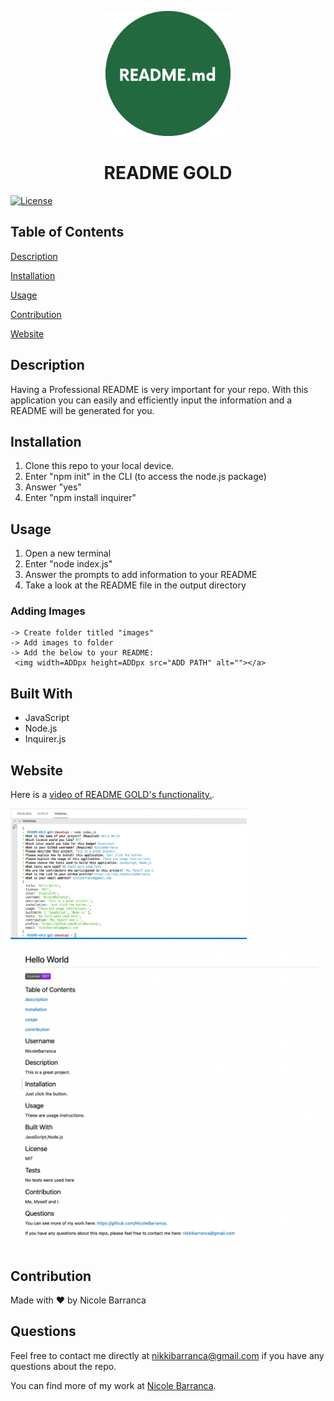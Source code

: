 
  <p align="center">
 <img width=200px height=200px src="./images/README.md.png" alt="Project logo"></a>
</p>

<h1 align="center">README GOLD</h1>

  [![License](https://img.shields.io/badge/License-MIT-green.svg)](https://opensource.org/licenses/MIT)
 

  ## Table of Contents
  [Description](#Description)

  [Installation](#Installation)

  [Usage](#Usage)

  [Contribution](#Contribution)

  [Website](#website)


  ## Description
  Having a Professional README is very important for your repo. With this application you can easily and efficiently input the information and a README will be generated for you. 
  
  ## Installation
  1. Clone this repo to your local device.
  2. Enter "npm init" in the CLI (to access the node.js package)
  3. Answer "yes"
  4. Enter "npm install inquirer"

  ## Usage
  1. Open a new terminal
  2. Enter "node index.js"
  3. Answer the prompts to add information to your README
  4. Take a look at the README file in the output directory

  ### Adding Images

  ```
  -> Create folder titled "images"
  -> Add images to folder
  -> Add the below to your README:
   <img width=ADDpx height=ADDpx src="ADD PATH" alt=""></a>

  ```
  
  ## Built With
  - JavaScript
  - Node.js
  - Inquirer.js


## Website

Here is a [video of README GOLD's functionality.](https://watch.screencastify.com/v/pfC2fSnMFnsfPhQJM44n).

 <img width=378px height=209px src="./images/RMT.png" alt="Terminal with added data"></a>

   <img width=493px height=477px src="./images/RM.png" alt="Generated README"></a>


## Contribution
Made with ❤️ by Nicole Barranca


## Questions

Feel free to contact me directly at nikkibarranca@gmail.com if you have any questions about the repo. 

You can find more of my work at [Nicole Barranca](https://github.com/NicoleBarranca).
